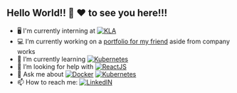 ## Hello World!! 👋 ❤️ to see you here!!!

- 🖥️ I'm currently interning at [![KLA][kla-badge]][kla-homepage]
- 💻 I’m currently working on a [portfolio for my friend][current-project] aside from company works
- 🌱 I’m currently learning [![Kubernetes][kubernetes-badge]][kubernetes-homepage]
- 🤔 I’m looking for help with [![ReactJS][react-badge]][react-homepage]
- 💬 Ask me about [![Docker][docker-badge]][docker-homepage] [![Kubernetes][kubernetes-badge]][kubernetes-homepage]
- 📫 How to reach me: [![LinkedIN][linkedin-badge]][linkedin-profile]

[kla-badge]: https://img.shields.io/badge/KLA-%E2%9D%A4-red
[kla-homepage]: https://www.kla-tencor.com/
[current-project]: https://github.com/sujairamprasathc/avinash-portfolio/
[docker-homepage]: https://www.docker.com/
[docker-badge]: https://img.shields.io/static/v1?label=&message=Docker&style=flat&logo=docker&color=099dec&logoColor=white&logoWidth=20&labelColor=099dec
[kubernetes-homepage]: https://kubernetes.io/
[kubernetes-badge]: https://img.shields.io/static/v1?label=&message=Kubernetes&style=flat&logo=kubernetes&color=326de6&logoColor=white&logoWidth=20&labelColor=326de6
[react-homepage]: https://reactjs.org/
[react-badge]: https://img.shields.io/static/v1?label=&message=React&style=flat&logo=react&color=61dafb&logoColor=white&logoWidth=20&labelColorr=61dafb
[linkedin-badge]: https://img.shields.io/badge/linkedin-%230077B5.svg?&style=for-the-badge&logo=linkedin&logoColor=white
[linkedin-profile]: https://www.linkedin.com/in/sujai-ram-prasath-chandrasekar/
